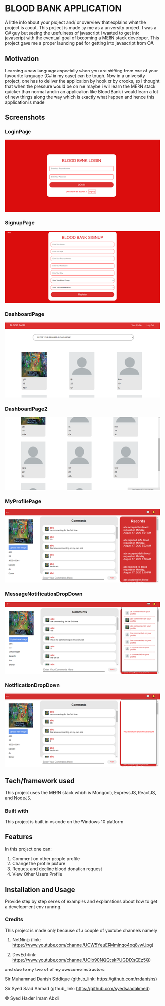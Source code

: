 # BLOOD BANK APPLICATION


A little info about your project and/ or overview that explains what the project is about.
This project is made by me as a university project. I was a C# guy but seeing the usefulness of javascript i wanted to get into javascript with the eventual goal of becoming a MERN stack developer. This project gave me a proper launcing pad for getting into javascript from C#.

## Motivation


Learning a new language especially when you are shifting from one of your favourite language (C# in my case) can be tough. Now in a university project, one has to deliver the application by hook or by crooks, so i thought that when the pressure would be on me maybe i will learn the MERN stack quicker than normal and in an application like Blood Bank i would learn a lot of new things along the way which is exactly what happen and hence this application is made 

## Screenshots




### LoginPage

![](images/loginPage.png)


### SignupPage

![](images/signupPage.png)


### DashboardPage 

![](images/dashboardPage.png)


### DashboardPage2

![](images/dashboardPage2.png)


### MyProfilePage

![](images/myProfile.png)


### MessageNotificationDropDown 

![](images/messageNotificationDropDown.png)


### NotificationDropDown

![](images/notificationDropDown.png)


## Tech/framework used


This project uses the MERN stack which is Mongodb, ExpressJS, ReactJS, and NodeJS.

### Built with


This project is built in vs code on the Windows 10 platform
    
## Features


In this project one can:
1. Comment on other people profile
2. Change the profile picture
3. Request and decline blood donation request
4. View Other Users Profile

## Installation and Usage


Provide step by step series of examples and explanations about how to get a development env running.

### Credits


This project is made only because of a couple of youtube channels namely 


1. NetNinja (link: https://www.youtube.com/channel/UCW5YeuERMmlnqo4oq8vwUpg)


2. DevEd (link: https://www.youtube.com/channel/UClb90NQQcskPUGDIXsQEz5Q) 


and due to my two of of my awesome instructors


Sir Muhammad Danish Siddique (github_link: https://github.com/mdanishs) 


Sir Syed Saad Ahmad (github_link: https://github.com/syedsaadahmed)


 © Syed Haider Imam Abidi
